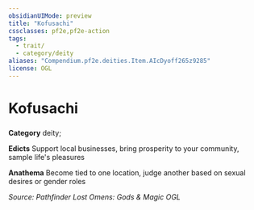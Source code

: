 ```yaml
---
obsidianUIMode: preview
title: "Kofusachi"
cssclasses: pf2e,pf2e-action
tags:
  - trait/
  - category/deity
aliases: "Compendium.pf2e.deities.Item.AIcDyoff265z9285"
license: OGL
---
```

# Kofusachi

### 

**Category** deity; 




**Edicts** Support local businesses, bring prosperity to your community, sample life's pleasures

**Anathema** Become tied to one location, judge another based on sexual desires or gender roles

*Source: Pathfinder Lost Omens: Gods & Magic*
*OGL*
